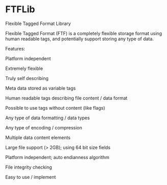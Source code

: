 FTFLib
======

Flexible Tagged Format Library

Flexible Tagged Format (FTF) is a completely flexible storage format using human readable tags, and potentially support storing any type of data.


Features:

Platform independent

Extremely flexible

Truly self describing

Meta data stored as variable tags

Human readable tags describing file content / data format

Possible to use tags without content (like flags)

Any type of data formatting / data types

Any type of encoding / compression

Multiple data content elements

Large file support (> 2GB); using 64 bit size fields

Platform independent; auto endianness algorithm

File integrity checking

Easy to use / implement
